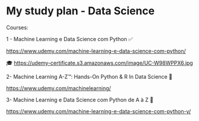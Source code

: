 # My study plan - Data Science

Courses:

1 - Machine Learning e Data Science com Python :white_check_mark:

https://www.udemy.com/machine-learning-e-data-science-com-python/

:mortar_board: https://udemy-certificate.s3.amazonaws.com/image/UC-W98WPPX6.jpg

2- Machine Learning A-Z™: Hands-On Python & R In Data Science :running:

https://www.udemy.com/machinelearning/

3- Machine Learning e Data Science com Python de A à Z :dart:

https://www.udemy.com/machine-learning-e-data-science-com-python-y/ 
